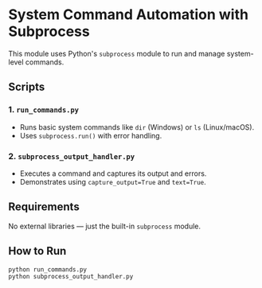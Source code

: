 # System Command Automation with Subprocess

This module uses Python's `subprocess` module to run and manage system-level commands.

## Scripts

### 1. `run_commands.py`
- Runs basic system commands like `dir` (Windows) or `ls` (Linux/macOS).
- Uses `subprocess.run()` with error handling.

### 2. `subprocess_output_handler.py`
- Executes a command and captures its output and errors.
- Demonstrates using `capture_output=True` and `text=True`.

## Requirements
No external libraries — just the built-in `subprocess` module.

## How to Run
```bash
python run_commands.py
python subprocess_output_handler.py
